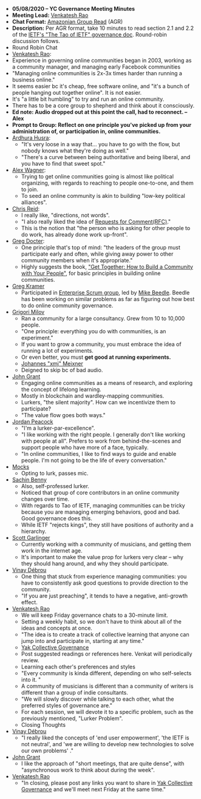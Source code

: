 - **05/08/2020 – YC Governance Meeting Minutes**
- **Meeting Lead:** [Venkatesh Rao](<../../Venkatesh Rao.md>)
- **Chat Format:** [Amazonian Group Read](<../../Amazonian Group Read.md>) (AGR)
- **Description:** Per AGR format, take 10 minutes to read section 2.1 and 2.2 of the [IETF's "The Tao of IETF" governance doc](https://www.ietf.org/about/participate/tao/[what](<../../what.md>)). Round-robin discussion follows.
- Round Robin Chat
- [Venkatesh Rao](<../../Venkatesh Rao.md>):
- Experience in governing online communities began in 2003, working as a community manager, and managing early Facebook communities
- "Managing online communities is 2x-3x times harder than running a business online."
- It seems easier bc it's cheap, free software online, and "it's a bunch of people hanging out together online". It is not easier.
- It's "a little bit humbling" to try and run an online community.
- There has to be a core group to shepherd and think about it consciously.
- __Ed note: Audio dropped out at this point the call, had to reconnect. – Alex__
- **Prompt to Group: Reflect on one principle you've picked up from your administration of, or participation in, online communities.**
- [Ardhura Husra](<../../Ardhura Husra.md>):
    - "It's very loose in a way that... you have to go with the flow, but nobody knows what they're doing as well."
    - "There's a curve between being authoritative and being liberal, and you have to find that sweet spot."
- [Alex Wagner](<../../Alex Wagner.md>):
    - Trying to get online communities going is almost like political organizing, with regards to reaching to people one-to-one, and them to join.
    - To seed an online community is akin to building "low-key political alliances".
- [Chris Reid](<../../Chris Reid.md>):
    - I really like, "directions, not words".
    - "I also really liked the idea of [Requests for Comment(RFC)](https://www.ietf.org/about/participate/tao/[rfcs](<../../rfcs.md>))."
    - This is the notion that "the person who is asking for other people to do work, has already done work up-front".
- [Greg Docter](<../../Greg Docter.md>):
    - One principle that's top of mind: "the leaders of the group must participate early and often, while giving away power to other community members when it's appropriate."
    - Highly suggests the book, ["Get Together: How to Build a Community with Your People"](https://www.amazon.com/Get-Together-build-community-people/dp/1732265194), for basic principles in building online communities.
- [Greg Kramer](<../../Greg Kramer.md>)
    - Participated in [Enterprise Scrum group](http://www.enterprisescrum.com/), led by [Mike Beedle](https://en.wikipedia.org/wiki/Mike_Beedle). Beedle has been working on similar problems as far as figuring out how best to do online community governance.
- [Grigori Milov](<../../Grigori Milov.md>)
    - Ran a community for a large consultancy. Grew from 10 to 10,000 people.
    - "One principle: everything you do with communities, is an experiment."
    - If you want to grow a community, you must embrace the idea of running a lot of experiments.
    - Or even better, you must __get good at running experiments.__
    - [Johannes "xmj" Meixner](<../../Johannes "xmj" Meixner.md>)
    - Deigned to skip bc of bad audio.
- [John Grant](<../../John Grant.md>)
    - Engaging online communities as a means of research, and exploring the concept of lifelong learning.
    - Mostly in blockchain and wardley-mapping communities.
    - Lurkers, "the silent majority". How can we incentivize them to participate?
    - "The value flow goes both ways."
- [Jordan Peacock](<../../Jordan Peacock.md>)
    - "I'm a lurker-par-excellence".
    - "I like working with the right people. I generally don't like working with people at all". Prefers to work from behind-the-scenes and support people who have more of a face, typically.
    - "In online communities, I like to find ways to guide and enable people. I'm not going to be the life of every conversation."
- [Mocks](<../../Mocks.md>)
    - Opting to lurk, passes mic.
- [Sachin Benny](<../../Sachin Benny.md>)
    - Also, self-professed lurker.
    - Noticed that group of core contributors in an online community changes over time.
    - With regards to Tao of IETF, managing communities can be tricky because you are managing emerging behaviors, good and bad. Good governance does this.
    - While IETF "rejects kings", they still have positions of authority and a hierarchy.
- [Scott Garlinger](<../../Scott Garlinger.md>)
    - Currently working with a community of musicians, and getting them work in the internet age.
    - It's important to make the value prop for lurkers very clear – why they should hang around, and why they should participate.
- [Vinay Débrou](<../../Vinay Débrou.md>)
    - One thing that stuck from experience managing communities: you have to consistently ask good questions to provide direction to the community.
    - "If you are just preaching", it tends to have a negative, anti-growth effect.
- [Venkatesh Rao](<../../Venkatesh Rao.md>)
    - We will keep Friday governance chats to a 30-minute limit.
    - Setting a weekly habit, so we don't have to think about all of the ideas and concepts at once.
    - "The idea is to create a track of collective learning that anyone can jump into and participate in, starting at any time."
    - [Yak Collective Governance](<../../Yak Collective Governance.md>)
    - Post suggested readings or references here. Venkat will periodically review.
    - Learning each other's preferences and styles
    - "Every community is kinda different, depending on who self-selects into it. "
    - A community of musicians is different than a community of writers is different than a group of indie consultants.
    - "We will slowly discover while talking to each other, what the preferred styles of governance are."
    - For each session, we will devote it to a specific problem, such as the previously mentioned, "Lurker Problem".
    - Closing Thoughts
- [Vinay Débrou](<../../Vinay Débrou.md>)
    - "I really liked the concepts of 'end user empowerment', 'the IETF is not neutral', and 'we are willing to develop new technologies to solve our own problems' ."
- [John Grant](<../../John Grant.md>)
    - I like the approach of "short meetings, that are quite dense", with "asynchronous work to think about during the week".
- [Venkatesh Rao](<../../Venkatesh Rao.md>)
    - "In closing, please post any links you want to share in [Yak Collective Governance](<../../Yak Collective Governance.md>) and we'll meet next Friday at the same time."

